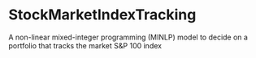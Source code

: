 # StockMarketIndexTracking
A non-linear mixed-integer programming (MINLP) model to decide on a portfolio that tracks the market S&amp;P 100 index
